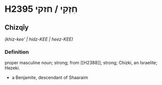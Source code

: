 # H2395 חִזְקִי / חזקי

## Chizqîy

_(khiz-kee' | hidz-KEE | heez-KEE)_

### Definition

proper masculine noun; strong; from [[H2388]]; strong; Chizki, an Israelite; Hezeki.

- a Benjamite, descendant of Shaaraim
